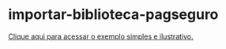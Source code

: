 # importar-biblioteca-pagseguro

[Clique aqui para acessar o exemplo simples e ilustrativo.](exemplo-ilustrativo.php)
